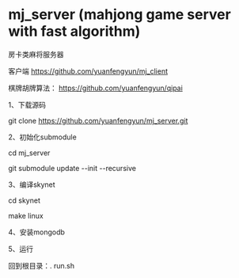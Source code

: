 # mj_server (mahjong game server with fast algorithm)
房卡类麻将服务器

客户端
https://github.com/yuanfengyun/mj_client

棋牌胡牌算法： https://github.com/yuanfengyun/qipai

1、下载源码

  git clone https://github.com/yuanfengyun/mj_server.git

2、初始化submodule

  cd mj_server

  git submodule update --init --recursive

3、编译skynet

  cd skynet

  make linux

4、安装mongodb

5、运行

  回到根目录：. run.sh
